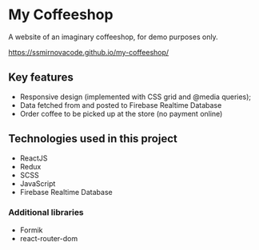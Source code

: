 # My Coffeeshop 

A website of an imaginary coffeeshop, for demo purposes only.

https://ssmirnovacode.github.io/my-coffeeshop/

## Key features
- Responsive design (implemented with CSS grid and @media queries);
- Data fetched from and posted to Firebase Realtime Database
- Order coffee to be picked up at the store (no payment online)

## Technologies used in this project
 - ReactJS
 - Redux
 - SCSS
 - JavaScript
 - Firebase Realtime Database

### Additional libraries
 - Formik
 - react-router-dom


